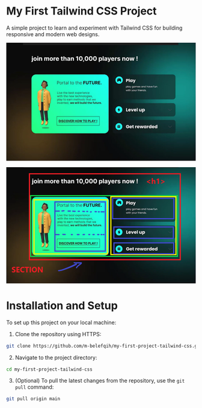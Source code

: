 # My First Tailwind CSS Project
A simple project to learn and experiment with Tailwind CSS for building responsive and modern web designs.


![design](images/image1.png)

![design with specifications.](images/image2.png)

# Installation and Setup

To set up this project on your local machine:
1. Clone the repository using HTTPS:

```bash
git clone https://github.com/m-belefqih/my-first-project-tailwind-css.git
```

2. Navigate to the project directory:

```bash
cd my-first-project-tailwind-css
```

3. (Optional) To pull the latest changes from the repository, use the `git pull` command:

```bash
git pull origin main
```
